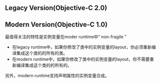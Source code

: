 ## Legacy Version\(Objective-C 2.0\)

## Modern Version\(Objective-C 1.0\)

最值得关注的特性是实例变量在moder runtime中“ non-fragile ”

* 在legacy runtime中，如果你修改了类中的实例变量的layout，你必须重新编译集成这个类的的所有的类。
* 在modern runtime中，如果你修改了类中的实例变量的layout，你不需要重新编译集成这个类的的所有的。

另外，modern runtime支持声明属性的实例变量合成。







